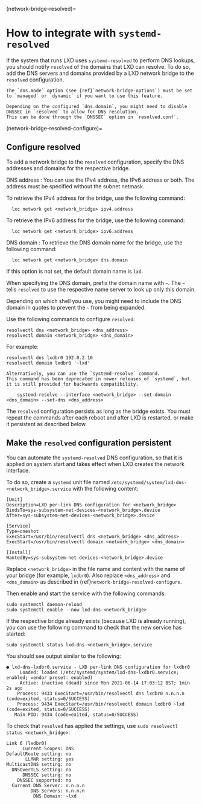 (network-bridge-resolved)=
# How to integrate with `systemd-resolved`

If the system that runs LXD uses `systemd-resolved` to perform DNS lookups, you should notify `resolved` of the domains that LXD can resolve.
To do so, add the DNS servers and domains provided by a LXD network bridge to the `resolved` configuration.

```{note}
The `dns.mode` option (see {ref}`network-bridge-options`) must be set to `managed` or `dynamic` if you want to use this feature.

Depending on the configured `dns.domain`, you might need to disable DNSSEC in `resolved` to allow for DNS resolution.
This can be done through the `DNSSEC` option in `resolved.conf`.
```

(network-bridge-resolved-configure)=
## Configure resolved

To add a network bridge to the `resolved` configuration, specify the DNS addresses and domains for the respective bridge.

DNS address
: You can use the IPv4 address, the IPv6 address or both.
  The address must be specified without the subnet netmask.

  To retrieve the IPv4 address for the bridge, use the following command:

      lxc network get <network_bridge> ipv4.address

  To retrieve the IPv6 address for the bridge, use the following command:

      lxc network get <network_bridge> ipv6.address

DNS domain
: To retrieve the DNS domain name for the bridge, use the following command:

      lxc network get <network_bridge> dns.domain

  If this option is not set, the default domain name is `lxd`.

  When specifying the DNS domain, prefix the domain name with `~`.
  The `~` tells `resolved` to use the respective name server to look up only this domain.

  Depending on which shell you use, you might need to include the DNS domain in quotes to prevent the `~` from being expanded.

Use the following commands to configure `resolved`:

    resolvectl dns <network_bridge> <dns_address>
    resolvectl domain <network_bridge> <dns_domain>

For example:

    resolvectl dns lxdbr0 192.0.2.10
    resolvectl domain lxdbr0 '~lxd'

```{note}
Alternatively, you can use the `systemd-resolve` command.
This command has been deprecated in newer releases of `systemd`, but it is still provided for backwards compatibility.

    systemd-resolve --interface <network_bridge> --set-domain <dns_domain> --set-dns <dns_address>
```

The `resolved` configuration persists as long as the bridge exists.
You must repeat the commands after each reboot and after LXD is restarted, or make it persistent as described below.

## Make the `resolved` configuration persistent

You can automate the `systemd-resolved` DNS configuration, so that it is applied on system start and takes effect when LXD creates the network interface.

To do so, create a `systemd` unit file named `/etc/systemd/system/lxd-dns-<network_bridge>.service` with the following content:

```
[Unit]
Description=LXD per-link DNS configuration for <network_bridge>
BindsTo=sys-subsystem-net-devices-<network_bridge>.device
After=sys-subsystem-net-devices-<network_bridge>.device

[Service]
Type=oneshot
ExecStart=/usr/bin/resolvectl dns <network_bridge> <dns_address>
ExecStart=/usr/bin/resolvectl domain <network_bridge> <dns_domain>

[Install]
WantedBy=sys-subsystem-net-devices-<network_bridge>.device
```

Replace `<network_bridge>` in the file name and content with the name of your bridge (for example, `lxdbr0`).
Also replace `<dns_address>` and `<dns_domain>` as described in {ref}`network-bridge-resolved-configure`.

Then enable and start the service with the following commands:

    sudo systemctl daemon-reload
    sudo systemctl enable --now lxd-dns-<network_bridge>

If the respective bridge already exists (because LXD is already running), you can use the following command to check that the new service has started:

    sudo systemctl status lxd-dns-<network_bridge>.service

You should see output similar to the following:

```
● lxd-dns-lxdbr0.service - LXD per-link DNS configuration for lxdbr0
     Loaded: loaded (/etc/systemd/system/lxd-dns-lxdbr0.service; enabled; vendor preset: enabled)
     Active: inactive (dead) since Mon 2021-06-14 17:03:12 BST; 1min 2s ago
    Process: 9433 ExecStart=/usr/bin/resolvectl dns lxdbr0 n.n.n.n (code=exited, status=0/SUCCESS)
    Process: 9434 ExecStart=/usr/bin/resolvectl domain lxdbr0 ~lxd (code=exited, status=0/SUCCESS)
   Main PID: 9434 (code=exited, status=0/SUCCESS)
```

To check that `resolved` has applied the settings, use `sudo resolvectl status <network_bridge>`:

```
Link 6 (lxdbr0)
      Current Scopes: DNS
DefaultRoute setting: no
       LLMNR setting: yes
MulticastDNS setting: no
  DNSOverTLS setting: no
      DNSSEC setting: no
    DNSSEC supported: no
  Current DNS Server: n.n.n.n
         DNS Servers: n.n.n.n
          DNS Domain: ~lxd
```
